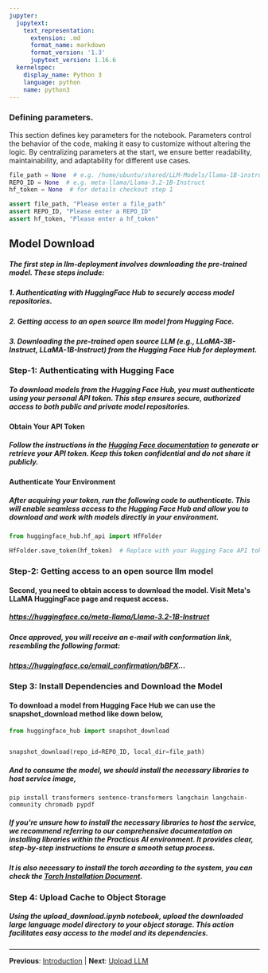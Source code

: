 ```yaml
---
jupyter:
  jupytext:
    text_representation:
      extension: .md
      format_name: markdown
      format_version: '1.3'
      jupytext_version: 1.16.6
  kernelspec:
    display_name: Python 3
    language: python
    name: python3
---
```


### Defining parameters.
 
This section defines key parameters for the notebook. Parameters control the behavior of the code, making it easy to customize without altering the logic. By centralizing parameters at the start, we ensure better readability, maintainability, and adaptability for different use cases.
 

```python
file_path = None  # e.g. /home/ubuntu/shared/LLM-Models/llama-1B-instruct
REPO_ID = None  # e.g. meta-llama/Llama-3.2-1B-Instruct
hf_token = None  # for details checkout step 1
```

```python
assert file_path, "Please enter a file_path"
assert REPO_ID, "Please enter a REPO_ID"
assert hf_token, "Please enter a hf_token"
```

## Model Download

##### The first step in llm-deployment involves downloading the pre-trained model. These steps include:

##### 1. Authenticating with HuggingFace Hub to securely access model repositories.
##### 2. Getting access to an open source llm model from Hugging Face.
##### 3. Downloading the pre-trained open source LLM (e.g., LLaMA-3B-Instruct, LLaMA-1B-Instruct) from the Hugging Face Hub for deployment.


### Step-1: Authenticating with Hugging Face

##### To download models from the Hugging Face Hub, you must authenticate using your personal API token. This step ensures secure, authorized access to both public and private model repositories.

#### Obtain Your API Token
##### Follow the instructions in the [Hugging Face documentation](https://huggingface.co/docs/hub/security-tokens) to generate or retrieve your API token. Keep this token confidential and do not share it publicly.

#### Authenticate Your Environment
##### After acquiring your token, run the following code to authenticate. This will enable seamless access to the Hugging Face Hub and allow you to download and work with models directly in your environment.

```python
from huggingface_hub.hf_api import HfFolder

HfFolder.save_token(hf_token)  # Replace with your Hugging Face API token
```

### Step-2: Getting access to an open source llm model


#### Second, you need to obtain access to download the model. Visit Meta's LLaMA HuggingFace page and request access. 
##### https://huggingface.co/meta-llama/Llama-3.2-1B-Instruct

##### Once approved, you will receive an e-mail with conformation link, resembling the following format:


##### https://huggingface.co/email_confirmation/bBFX...


### Step 3: Install Dependencies and Download the Model

#### To download a model from Hugging Face Hub we can use the snapshot_download method like down below,

```python
from huggingface_hub import snapshot_download


snapshot_download(repo_id=REPO_ID, local_dir=file_path)
```

##### And to consume the model, we should install the necessary libraries to host service image,

```shell
pip install transformers sentence-transformers langchain langchain-community chromadb pypdf
```

##### If you're unsure how to install the necessary libraries to host the service, we recommend referring to our comprehensive documentation on installing libraries within the Practicus AI environment. It provides clear, step-by-step instructions to ensure a smooth setup process.


##### It is also necessary to install the torch according to the system, you can check the [Torch Installation Document](https://pytorch.org/get-started/locally/).


### Step 4: Upload Cache to Object Storage



##### Using the upload_download.ipynb notebook, upload the downloaded large language model directory to your object storage. This action facilitates easy access to the model and its dependencies.


---

**Previous**: [Introduction](../Introduction.md) | **Next**: [Upload LLM](Upload-LLM.md)

